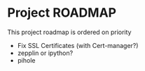 # Project ROADMAP
This project roadmap is ordered on priority
* Fix SSL Certificates (with Cert-manager?)
* zepplin or ipython?
* pihole
